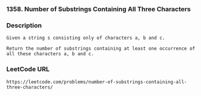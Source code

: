 ### 1358. Number of Substrings Containing All Three Characters

### Description
    Given a string s consisting only of characters a, b and c.
    
    Return the number of substrings containing at least one occurrence of all these characters a, b and c.
    
### LeetCode URL
    https://leetcode.com/problems/number-of-substrings-containing-all-three-characters/
